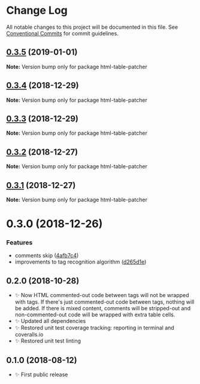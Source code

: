 # Change Log

All notable changes to this project will be documented in this file.
See [Conventional Commits](https://conventionalcommits.org) for commit guidelines.

## [0.3.5](https://bitbucket.org/codsen/codsen/src/master/packages/html-table-patcher/compare/html-table-patcher@0.3.4...html-table-patcher@0.3.5) (2019-01-01)

**Note:** Version bump only for package html-table-patcher





## [0.3.4](https://bitbucket.org/codsen/codsen/src/master/packages/html-table-patcher/compare/html-table-patcher@0.3.3...html-table-patcher@0.3.4) (2018-12-29)

**Note:** Version bump only for package html-table-patcher





## [0.3.3](https://bitbucket.org/codsen/codsen/src/master/packages/html-table-patcher/compare/html-table-patcher@0.3.2...html-table-patcher@0.3.3) (2018-12-29)

**Note:** Version bump only for package html-table-patcher





## [0.3.2](https://bitbucket.org/codsen/codsen/src/master/packages/html-table-patcher/compare/html-table-patcher@0.3.1...html-table-patcher@0.3.2) (2018-12-27)

**Note:** Version bump only for package html-table-patcher





## [0.3.1](https://bitbucket.org/codsen/codsen/src/master/packages/html-table-patcher/compare/html-table-patcher@0.3.0...html-table-patcher@0.3.1) (2018-12-27)

**Note:** Version bump only for package html-table-patcher





# 0.3.0 (2018-12-26)


### Features

* comments skip ([4afb7c4](https://bitbucket.org/codsen/codsen/src/master/packages/html-table-patcher/commits/4afb7c4))
* improvements to tag recognition algorithm ([d265d1e](https://bitbucket.org/codsen/codsen/src/master/packages/html-table-patcher/commits/d265d1e))





## 0.2.0 (2018-10-28)

- ✨ Now HTML commented-out code between tags will not be wrapped with tags. If there's just commented-out code between tags, nothing will be added. If there is mixed content, comments will be stripped-out and non-commented-out code will be wrapped with extra table cells.
- ✨ Updated all dependencies
- ✨ Restored unit test coverage tracking: reporting in terminal and coveralls.io
- ✨ Restored unit test linting

## 0.1.0 (2018-08-12)

- ✨ First public release
